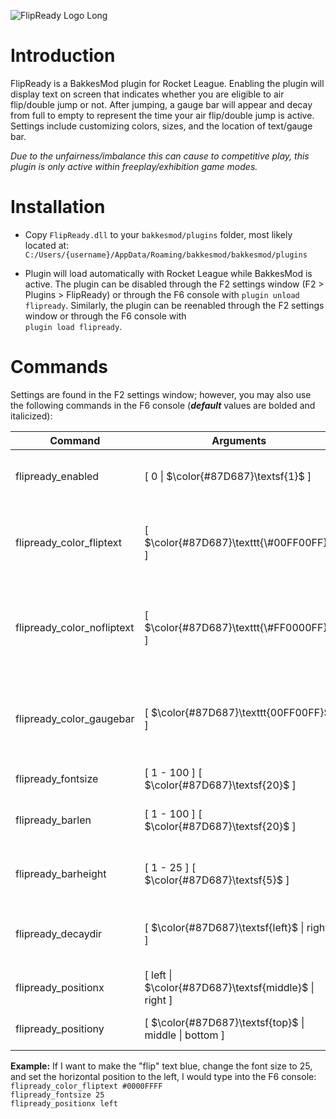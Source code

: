 ![FlipReady Logo Long](https://github.com/KieranCanter/FlipReady/assets/74733079/daf10696-262d-4701-a09c-e532a969c486)

# Introduction

FlipReady is a BakkesMod plugin for Rocket League. Enabling the plugin will display text on screen that indicates whether you are eligible to air flip/double jump or not. After jumping, a gauge bar will appear and decay from full to empty to represent the time your air flip/double jump is active. Settings include customizing colors, sizes, and the location of text/gauge bar.

*Due to the unfairness/imbalance this can cause to competitive play, this plugin is only active within freeplay/exhibition game modes.*

# Installation

* Copy `FlipReady.dll` to your `bakkesmod/plugins` folder, most likely located at: 
  `C:/Users/{username}/AppData/Roaming/bakkesmod/bakkesmod/plugins`

* Plugin will load automatically with Rocket League while BakkesMod is active. The plugin can be disabled through the F2 settings window (F2 > Plugins > FlipReady) or through the F6 console with `plugin unload flipready`. Similarly, the plugin can be reenabled through the F2 settings window or through the F6 console with  
`plugin load flipready`.

# Commands
Settings are found in the F2 settings window; however, you may also use the following commands in the F6 console (**_default_** values are bolded and italicized):

| Command                    | Arguments                                                     | Effect                                            |
| -------------------------- | ------------------------------------------------------------- | ------------------------------------------------- |
| flipready_enabled          | [ 0 \| $\color{#87D687}\textsf{1}$ ]                    | [ Disable plugin \| Enable plugin]                |
| flipready_color_fliptext   | [ $\color{#87D687}\texttt{\#00FF00FF}$ ]                | [ Change "flip" text color with RGBA hexcode ]    |
| flipready_color_nofliptext | [ $\color{#87D687}\texttt{\#FF0000FF}$ ]                | [ Change "no flip" text color with RGBA hexcode ] |
| flipready_color_gaugebar   | [ $\color{#87D687}\texttt{00FF00FF}$ ]                | [ Change gauge bar color with RGBA hexcode ]      |
| flipready_fontsize         | [ 1 - 100 ] [ $\color{#87D687}\textsf{20}$ ]            | [ Change font size ]                              |
| flipready_barlen           | [ 1 - 100 ] [ $\color{#87D687}\textsf{20}$ ]            | [ Change gauge bar length ]                       |
| flipready_barheight        | [ 1 - 25 ] [ $\color{#87D687}\textsf{5}$ ]              | [ Change gauge bar height ]                       |
| flipready_decaydir         | [ $\color{#87D687}\textsf{left}$ \| right ]             | [ Change direction gauge bar decays ]             |
| flipready_positionx        | [ left \| $\color{#87D687}\textsf{middle}$ \| right ]   | [ Change horizontal position ]                    |
| flipready_positiony        | [ $\color{#87D687}\textsf{top}$ \| middle \| bottom ]   | [ Change vertical position ]                      |

**Example:** If I want to make the "flip" text blue, change the font size to 25, and set the horizontal position to the left, I would type into the F6 console:  
`flipready_color_fliptext #0000FFFF`  
`flipready_fontsize 25`  
`flipready_positionx left`  
